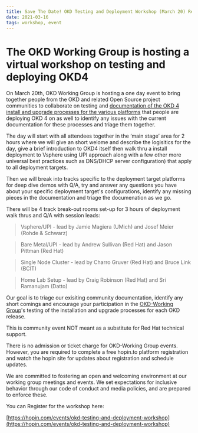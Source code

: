 ```yaml
---
title: Save The Date! OKD Testing and Deployment Workshop (March 20) Registration Now Open
date: 2021-03-16
tags: workshop, event
---
```


# The OKD Working Group is hosting a virtual workshop on testing and deploying OKD4

On March 20th, OKD Working Group is hosting a one day event to bring together people from the OKD and related Open Source project communities to collaborate on testing and [documentation of the OKD 4 install and upgrade processes for the various platforms](https://okd.io) that people are deploying OKD 4 on as well to identify any issues with the current documentation for these processes and triage them together.

The day will start with all attendees together in the ‘main stage’ area for 2 hours where we will give an short welome and describe the logisitics for the day, give a brief introduction to OKD4 itself then walk thru a install deployment to Vsphere using UPI approach along with a few other more universal best practices such as DNS/DHCP server configuration) that apply to all deployment targets. 

Then we will break into tracks specific to the deployment target platforms for deep dive demos with Q/A, try and answer any questions you have about your specific deployment target's configurations, identify any missing pieces in the documentation and triage the documenation as we go.  

There will be 4 track break-out rooms set-up for 3 hours of deployment walk thrus and Q/A with session leads:

> Vsphere/UPI - lead by Jamie Magiera (UMich) and Josef Meier (Rohde & Schwarz)

> Bare Metal/UPI - lead by Andrew Sullivan (Red Hat) and Jason Pittman (Red Hat)

> Single Node Cluster - lead by Charro Gruver (Red Hat) and Bruce Link (BCIT)

> Home Lab Setup - lead by Craig Robinson (Red Hat) and Sri Ramanujam (Datto)

Our goal is to triage our exisiting community documentation, identify any short comings and encourage your participation in the [OKD-Working Group](okd.io)'s testing of the installation and upgrade processes for each OKD release. 

This is community event NOT meant as a substitute for Red Hat technical support. 

There is no admission or ticket charge for OKD-Working Group events. However, you are required to complete a free hopin.to platform registration and watch the hopin site for updates about registration and schedule updates.

We are committed to fostering an open and welcoming environment at our working group meetings and events. We set expectations for inclusive behavior through our code of conduct and media policies, and are prepared to enforce these.

You can Register for the workshop here:

[https://hopin.com/events/okd-testing-and-deployment-workshop](https://hopin.com/events/okd-testing-and-deployment-workshop)

